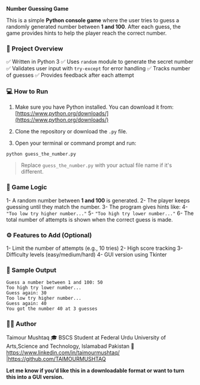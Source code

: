 **Number Guessing Game**

This is a simple **Python console game** where the user tries to guess a randomly generated number between **1 and 100**. After each guess, the game provides hints to help the player reach the correct number.
### 📂 Project Overview

✅ Written in Python 3
✅ Uses `random` module to generate the secret number
✅ Validates user input with `try-except` for error handling
✅ Tracks number of guesses
✅ Provides feedback after each attempt

### 💻 How to Run
1. Make sure you have Python installed. You can download it from:  
   [https://www.python.org/downloads/](https://www.python.org/downloads/)
2. Clone the repository or download the `.py` file.

3. Open your terminal or command prompt and run:

```bash
python guess_the_number.py
```

> Replace `guess_the_number.py` with your actual file name if it's different.

### 🧠 Game Logic
1- A random number between **1 and 100** is generated.
2- The player keeps guessing until they match the number.
3- The program gives hints like:
4- `"Too low try higher number..."`
5- `"Too high try lower number..."`
6- The total number of attempts is shown when the correct guess is made.

### ⚙️ Features to Add (Optional)
1- Limit the number of attempts (e.g., 10 tries)
2- High score tracking
3- Difficulty levels (easy/medium/hard)
4- GUI version using Tkinter

### 📄 Sample Output

```
Guess a number between 1 and 100: 50
Too high try lower number...
Guess again: 30
Too low try higher number...
Guess again: 40
You got the number 40 at 3 guesses
```

### 🧑‍💻 Author

Taimour Mushtaq
🎓 BSCS Student at Federal Urdu University of Arts,Science and Technology, Islamabad Pakistan
🔗 https://www.linkedin.com/in/taimourmushtaq/ |https://github.com/TAIMOURMUSHTAQ

**Let me know if you’d like this in a downloadable format or want to turn this into a GUI version.**
